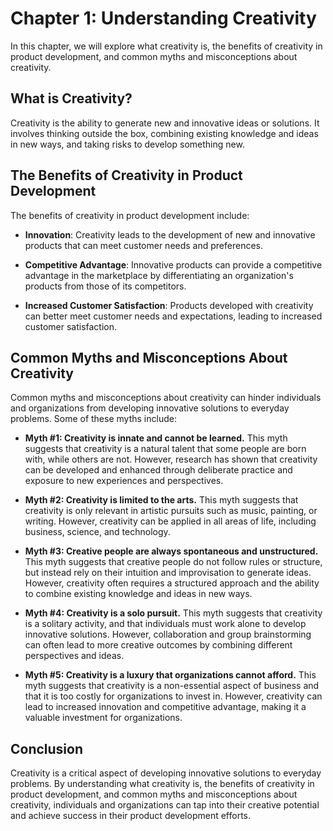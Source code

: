 Chapter 1: Understanding Creativity
===================================

In this chapter, we will explore what creativity is, the benefits of creativity in product development, and common myths and misconceptions about creativity.

What is Creativity?
-------------------

Creativity is the ability to generate new and innovative ideas or solutions. It involves thinking outside the box, combining existing knowledge and ideas in new ways, and taking risks to develop something new.

The Benefits of Creativity in Product Development
-------------------------------------------------

The benefits of creativity in product development include:

* **Innovation**: Creativity leads to the development of new and innovative products that can meet customer needs and preferences.

* **Competitive Advantage**: Innovative products can provide a competitive advantage in the marketplace by differentiating an organization's products from those of its competitors.

* **Increased Customer Satisfaction**: Products developed with creativity can better meet customer needs and expectations, leading to increased customer satisfaction.

Common Myths and Misconceptions About Creativity
------------------------------------------------

Common myths and misconceptions about creativity can hinder individuals and organizations from developing innovative solutions to everyday problems. Some of these myths include:

* **Myth #1: Creativity is innate and cannot be learned.** This myth suggests that creativity is a natural talent that some people are born with, while others are not. However, research has shown that creativity can be developed and enhanced through deliberate practice and exposure to new experiences and perspectives.

* **Myth #2: Creativity is limited to the arts.** This myth suggests that creativity is only relevant in artistic pursuits such as music, painting, or writing. However, creativity can be applied in all areas of life, including business, science, and technology.

* **Myth #3: Creative people are always spontaneous and unstructured.** This myth suggests that creative people do not follow rules or structure, but instead rely on their intuition and improvisation to generate ideas. However, creativity often requires a structured approach and the ability to combine existing knowledge and ideas in new ways.

* **Myth #4: Creativity is a solo pursuit.** This myth suggests that creativity is a solitary activity, and that individuals must work alone to develop innovative solutions. However, collaboration and group brainstorming can often lead to more creative outcomes by combining different perspectives and ideas.

* **Myth #5: Creativity is a luxury that organizations cannot afford.** This myth suggests that creativity is a non-essential aspect of business and that it is too costly for organizations to invest in. However, creativity can lead to increased innovation and competitive advantage, making it a valuable investment for organizations.

Conclusion
----------

Creativity is a critical aspect of developing innovative solutions to everyday problems. By understanding what creativity is, the benefits of creativity in product development, and common myths and misconceptions about creativity, individuals and organizations can tap into their creative potential and achieve success in their product development efforts.
